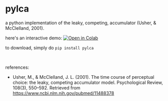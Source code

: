 # pylca
a python implementation of the leaky, competing, accumulator (Usher, &amp; McClelland, 2001).

here's an interactive demo: <a href="https://colab.research.google.com/github/qihongl/pylca/blob/master/example/demo_lca.ipynb"><img src="https://colab.research.google.com/assets/colab-badge.svg" alt="Open in Colab" title="Open and Execute in Google Colaboratory"></a>

to download, simply do `pip install pylca`


<br>

references: 

- Usher, M., & McClelland, J. L. (2001). The time course of perceptual choice: the leaky, competing accumulator model. Psychological Review, 108(3), 550–592. Retrieved from https://www.ncbi.nlm.nih.gov/pubmed/11488378
